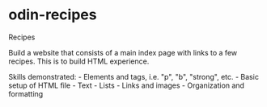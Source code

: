 # odin-recipes
Recipes

Build a website that consists of a main index page with links to a few recipes. This is to build HTML experience.

Skills demonstrated: 
    - Elements and tags, i.e. "p", "b", "strong", etc.
    - Basic setup of HTML file
    - Text
    - Lists
    - Links and images
    - Organization and formatting
